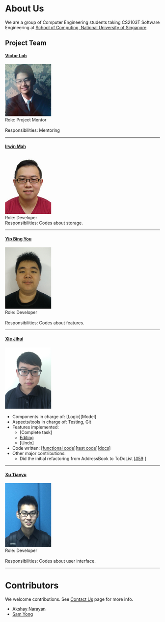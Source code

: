 # About Us

We are a group of Computer Engineering students taking CS2103T Software Engineering at [School of Computing, National University of Singapore](http://www.comp.nus.edu.sg).

## Project Team

#### [Victor Loh](https://github.com/lohvht)
<img src="images/VictorLoh.jpg" width="150"><br>
 Role: Project Mentor <br>  
 Responsibilities: Mentoring
 
 -----

#### [Irwin Mah](https://github.com/chooxy) <br>
<img src="images/IrwinMah.jpg" width="150"><br>
Role: Developer <br>
Responsibilities: Codes about storage.

-----

#### [Yip Bing You](https://github.com/leaffriend)
<img src="images/YipBingYou.jpg" width="150"><br>
Role: Developer <br>  
Responsibilities: Codes about features.

-----

#### [Xie Jihui](https://github.com/xjh666) 
<img src="images/XieJihui.JPG" width="150"><br>
* Components in charge of: [Logic][Model]
* Aspects/tools in charge of: Testing, Git
* Features implemented:
   * [Complete task]
   * [Editing](https://github.com/CS2103AUG2016-T16-C4/main/blob/master/docs/UserGuide.md#features--Editing)
   * [Undo]
* Code written: [[functional code](A123456.md)][[test code](A123456.md)][[docs](A123456.md)]
* Other major contributions:
  * Did the initial refactoring from AddressBook to ToDoList [[#59](https://github.com/CS2103AUG2016-T16-C4/main/pull/59) ]

-----

#### [Xu Tianyu](https://github.com/yeetee179)
<img src="images/XuTianyu.jpg" width="150"><br>
Role: Developer <br>  
Responsibilities: Codes about user interface.

-----

# Contributors

We welcome contributions. See [Contact Us](ContactUs.md) page for more info.

* [Akshay Narayan](https://github.com/se-edu/addressbook-level4/pulls?q=is%3Apr+author%3Aokkhoy)
* [Sam Yong](https://github.com/se-edu/addressbook-level4/pulls?q=is%3Apr+author%3Amauris)
